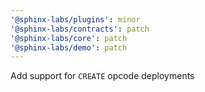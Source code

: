 ```yaml
---
'@sphinx-labs/plugins': minor
'@sphinx-labs/contracts': patch
'@sphinx-labs/core': patch
'@sphinx-labs/demo': patch
---
```


Add support for `CREATE` opcode deployments
